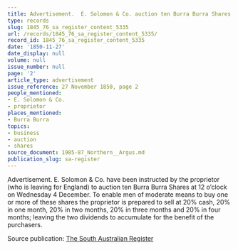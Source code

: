 ```yaml
---
title: Advertisement.  E. Solomon & Co. auction ten Burra Burra Shares
type: records
slug: 1845_76_sa_register_content_5335
url: /records/1845_76_sa_register_content_5335/
record_id: 1845_76_sa_register_content_5335
date: '1850-11-27'
date_display: null
volume: null
issue_number: null
page: '2'
article_type: advertisement
issue_reference: 27 November 1850, page 2
people_mentioned:
- E. Solomon & Co.
- proprietor
places_mentioned:
- Burra Burra
topics:
- business
- auction
- shares
source_document: 1985-87_Northern__Argus.md
publication_slug: sa-register
---
```


Advertisement.  E. Solomon & Co. have been instructed by the proprietor (who is leaving for England) to auction ten Burra Burra Shares at 12 o’clock on Wednesday 4 December.  To enable men of moderate means to buy one or more of these shares the proprietor is prepared to sell at 20% cash, 20% in one month, 20% in two months, 20% in three months and 20% in four months; leaving the two dividends to accumulate for the benefit of the purchasers.

Source publication: [The South Australian Register](/publications/sa-register/)
